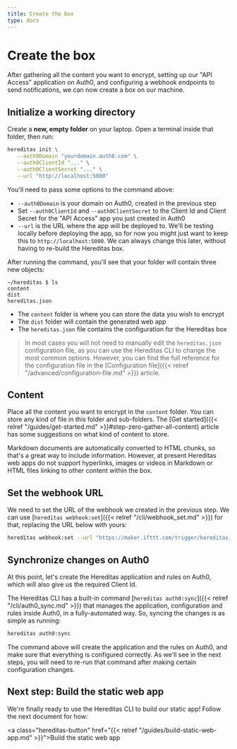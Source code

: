 ```yaml
---
title: Create the box
type: docs
---
```


# Create the box

After gathering all the content you want to encrypt, setting up our "API Access" application on Auth0, and configuring a webhook endpoints to send notifications, we can now create a box on our machine.

## Initialize a working directory

Create a **new, empty folder** on your laptop. Open a terminal inside that folder, then run:

````sh
hereditas init \
   --auth0Domain "yourdomain.auth0.com" \
   --auth0ClientId "..." \
   --auth0ClientSecret "..." \
   --url "http://localhost:5000"
````

You'll need to pass some options to the command above:

- `--auth0Domain` is your domain on Auth0, created in the previous step
- Set `--auth0ClientId` and `--auth0ClientSecret` to the Client Id and Client Secret for the "API Access" app you just created in Auth0
- `--url` is the URL where the app will be deployed to. We'll be testing locally before deploying the app, so for now you might just want to keep this to `http://localhost:5000`. We can always change this later, without having to re-build the Hereditas box.

After running the command, you'll see that your folder will contain three new objects:

````text
~/hereditas $ ls
content
dist
hereditas.json
````

- The `content` folder is where you can store the data you wish to encrypt
- The `dist` folder will contain the generated web app
- The `hereditas.json` file contains the configuration for the Hereditas box

> In most cases you will not need to manually edit the `hereditas.json` configuration file, as you can use the Hereditas CLI to change the most common options. However, you can find the full reference for the configuration file in the [Configuration file]({{< relref "/advanced/configuration-file.md" >}}) article.

## Content

Place all the content you want to encrypt in the `content` folder. You can store any kind of file in this folder and sub-folders. The [Get started]({{< relref "/guides/get-started.md" >}}#step-zero-gather-all-content) article has some suggestions on what kind of content to store.

Markdown documents are automatically converted to HTML chunks, so that's a great way to include information. However, at present Hereditas web apps do not support hyperlinks, images or videos in Markdown or HTML files linking to other content within the box.

## Set the webhook URL

We need to set the URL of the webhook we created in the previous step. We can use [`hereditas webhook:set`]({{< relref "/cli/webhook_set.md" >}}) for that, replacing the URL below with yours:

````sh
hereditas webhook:set --url "https://maker.ifttt.com/trigger/hereditas_auth/with/key/123abc456def"
````

## Synchronize changes on Auth0

At this point, let's create the Hereditas application and rules on Auth0, which will also give us the required Client Id.

The Hereditas CLI has a built-in command [`hereditas auth0:sync`]({{< relref "/cli/auth0_sync.md" >}}) that manages the application, configuration and rules inside Auth0, in a fully-automated way. So, syncing the changes is as simple as running:

````sh
hereditas auth0:sync
````

The command above will create the application and the rules on Auth0, and make sure that everything is configured correctly. As we'll see in the next steps, you will need to re-run that command after making certain configuration changes.

## Next step: Build the static web app

We're finally ready to use the Hereditas CLI to build our static app! Follow the next document for how:

<a class="hereditas-button" href="{{< relref "/guides/build-static-web-app.md" >}}">Build the static web app</a>

